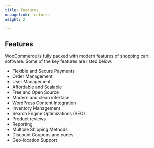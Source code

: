 ```yaml
---
title: Features
onpagelink: features
weight: 2

---
```


Features
--------

WooCommerce is fully packed with modern features of shopping cart software. Some of the key features are listed below:

- Flexible and Secure Payments
- Order Management
- User Management
- Affordable and Scalable
- Free and Open Source
- Modern and clean interface
- WordPress Content Integration
- Inventory Management
- Search Engine Optimizations (SEO)
- Product reviews
- Reporting
- Multiple Shipping Methods
- Discount Coupons and codes
- Geo-location Support
 